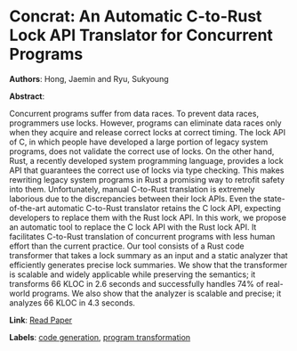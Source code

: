 # Concrat: An Automatic C-to-Rust Lock API Translator for Concurrent Programs

**Authors**: Hong, Jaemin and Ryu, Sukyoung

**Abstract**:

Concurrent programs suffer from data races. To prevent data races, programmers use locks. However, programs can eliminate data races only when they acquire and release correct locks at correct timing. The lock API of C, in which people have developed a large portion of legacy system programs, does not validate the correct use of locks. On the other hand, Rust, a recently developed system programming language, provides a lock API that guarantees the correct use of locks via type checking. This makes rewriting legacy system programs in Rust a promising way to retrofit safety into them. Unfortunately, manual C-to-Rust translation is extremely laborious due to the discrepancies between their lock APIs. Even the state-of-the-art automatic C-to-Rust translator retains the C lock API, expecting developers to replace them with the Rust lock API. In this work, we propose an automatic tool to replace the C lock API with the Rust lock API. It facilitates C-to-Rust translation of concurrent programs with less human effort than the current practice. Our tool consists of a Rust code transformer that takes a lock summary as an input and a static analyzer that efficiently generates precise lock summaries. We show that the transformer is scalable and widely applicable while preserving the semantics; it transforms 66 KLOC in 2.6 seconds and successfully handles 74\% of real-world programs. We also show that the analyzer is scalable and precise; it analyzes 66 KLOC in 4.3 seconds.

**Link**: [Read Paper](https://doi.org/10.1109/ICSE48619.2023.00069)

**Labels**: [code generation](../../labels/code_generation.md), [program transformation](../../labels/program_transformation.md)
